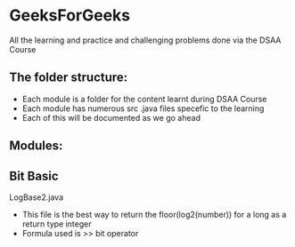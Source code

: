 # GeeksForGeeks
All the learning and practice and challenging problems done via the DSAA Course

## The folder structure:
- Each module is a folder for the content learnt during DSAA Course
- Each module has numerous src .java files specefic to the learning
- Each of this will be documented as we go ahead

## Modules:
## Bit Basic
LogBase2.java
-   This file is the best way to return the floor(log2(number)) for a long as a return type integer
-   Formula used is >> bit operator
